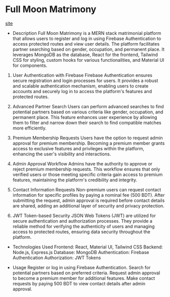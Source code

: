 # Full Moon Matrimony

[site](https://amazing-cocada-b859c5.netlify.app)

* Description
Full Moon Matrimony is a MERN stack matrimonial platform that allows users to register and log in using Firebase Authentication to access protected routes and view user details. The platform facilitates partner searching based on gender, occupation, and permanent place. It leverages MongoDB as the database, React for the frontend, Tailwind CSS for styling, custom hooks for various functionalities, and Material UI for components.


1. User Authentication with Firebase
Firebase Authentication ensures secure registration and login processes for users. It provides a robust and scalable authentication mechanism, enabling users to create accounts and securely log in to access the platform's features and protected routes.

2. Advanced Partner Search
Users can perform advanced searches to find potential partners based on various criteria like gender, occupation, and permanent place. This feature enhances user experience by allowing them to filter and narrow down their search to find compatible matches more efficiently.

3. Premium Membership Requests
Users have the option to request admin approval for premium membership. Becoming a premium member grants access to exclusive features and privileges within the platform, enhancing the user's visibility and interactions.

4. Admin Approval Workflow
Admins have the authority to approve or reject premium membership requests. This workflow ensures that only verified users or those meeting specific criteria gain access to premium features, maintaining the platform's credibility and integrity.

5. Contact Information Requests
Non-premium users can request contact information for specific profiles by paying a nominal fee (500 BDT). After submitting the request, admin approval is required before contact details are shared, adding an additional layer of security and privacy protection.

6. JWT Token-based Security
JSON Web Tokens (JWT) are utilized for secure authentication and authorization processes. They provide a reliable method for verifying the authenticity of users and managing access to protected routes, ensuring data security throughout the platform.

* Technologies Used
Frontend: React, Material UI, Tailwind CSS
Backend: Node.js, Express.js
Database: MongoDB
Authentication: Firebase Authentication
Authorization: JWT Tokens

* Usage
Register or log in using Firebase Authentication.
Search for potential partners based on preferred criteria.
Request admin approval to become a premium member for additional features.
Make contact requests by paying 500 BDT to view contact details after admin approval.